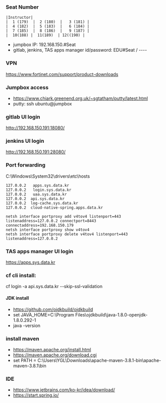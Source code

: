 ### Seat Number
```
|Instructor|
|  1 (179)  |  2 (180)  |   3 (181) |
|  4 (182)  |  5 (183)  |   6 (184) |
|  7 (185)  |  8 (186)  |   9 (187) |
|  10(188) |  11(189)  | 12((190) |
```
- jumpbox IP: 192.168.150.#Seat
- gitlab, jenkins, TAS apps manager  id/password: EDU#Seat / ----

### VPN
https://www.fortinet.com/support/product-downloads

### Jumpbox access
- https://www.chiark.greenend.org.uk/~sgtatham/putty/latest.html
- putty: ssh ubuntu@jumpbox

### gitlab UI login
http://192.168.150.191:18080/

### jenkins UI login  
http://192.168.150.191:28080/


### Port forwarding
C:\Windows\System32\drivers\etc\hosts
```
127.0.0.2	apps.sys.data.kr
127.0.0.2	login.sys.data.kr
127.0.0.2	uaa.sys.data.kr
127.0.0.2  api.sys.data.kr
127.0.0.2  log-cache.sys.data.kr
127.0.0.2  cloud-native-spring.apps.data.kr
```

```
netsh interface portproxy add v4tov4 listenport=443 listenaddress=127.0.0.2 connectport=8443 connectaddress=192.168.150.179
netsh interface portproxy show v4tov4
netsh interface portproxy delete v4tov4 listenport=443 listenaddress=127.0.0.2
```

### TAS apps manager UI login
https://apps.sys.data.kr

### cf cli install: 
cf login -a api.sys.data.kr --skip-ssl-validation

#### JDK install
- https://github.com/ojdkbuild/ojdkbuild
- set JAVA_HOME=C:\Program Files\ojdkbuild\java-1.8.0-openjdk-1.8.0.292-1
- java -version

### install maven
- https://maven.apache.org/install.html 
- https://maven.apache.org/download.cgi
- set PATH = C:\Users\YGL\Downloads\apache-maven-3.8.1-bin\apache-maven-3.8.1\bin

### IDE
- https://www.jetbrains.com/ko-kr/idea/download/
- https://start.spring.io/
